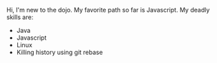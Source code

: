 Hi, I'm new to the dojo.  My favorite path so far is Javascript.
My deadly skills are:
* Java
* Javascript
* Linux
* Killing history using git rebase
